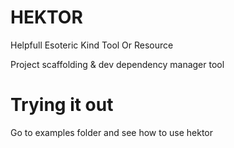 # HEKTOR

Helpfull Esoteric Kind Tool Or Resource

Project scaffolding &amp; dev dependency manager tool

# Trying it out

Go to examples folder and see how to use hektor